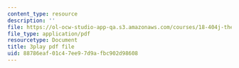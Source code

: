 ```yaml
---
content_type: resource
description: ''
file: https://ol-ocw-studio-app-qa.s3.amazonaws.com/courses/18-404j-theory-of-computation-fall-2020/88786eaf01c47ee97d9afbc902d98608_N32bnUliSzo.pdf
file_type: application/pdf
resourcetype: Document
title: 3play pdf file
uid: 88786eaf-01c4-7ee9-7d9a-fbc902d98608
---
```

